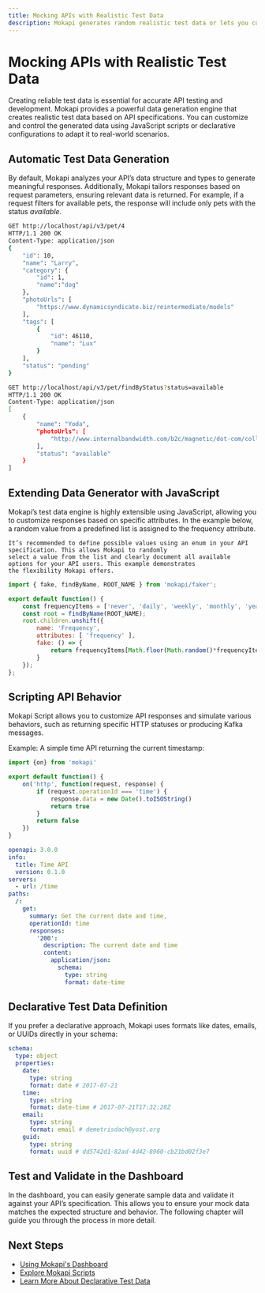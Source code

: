 ```yaml
---
title: Mocking APIs with Realistic Test Data
description: Mokapi generates random realistic test data or lets you customize responses with JavaScript to match your specific use case and scenarios.
---
```


# Mocking APIs with Realistic Test Data

Creating reliable test data is essential for accurate API testing and development.
Mokapi provides a powerful data generation engine that creates realistic test data
based on API specifications. You can customize and control the generated data using
JavaScript scripts or declarative configurations to adapt it to real-world scenarios.

## Automatic Test Data Generation

By default, Mokapi analyzes your API’s data structure and types to generate meaningful responses.
Additionally, Mokapi tailors responses based on request parameters, ensuring relevant data is returned.
For example, if a request filters for available pets, the response will include only pets with the status *available*.

```bash tab=/pet/4
GET http://localhost/api/v3/pet/4
HTTP/1.1 200 OK
Content-Type: application/json
{
    "id": 10,
    "name": "Larry",
    "category": {
        "id": 1,
        "name":"dog"
    },
    "photoUrls": [ 
        "https://www.dynamicsyndicate.biz/reintermediate/models"
    ],
    "tags": [
        {
            "id": 46110,
            "name": "Lux"
        }
    ],
    "status": "pending"
}
```
```bash tab=/pet/findByStatus
GET http://localhost/api/v3/pet/findByStatus?status=available
HTTP/1.1 200 OK
Content-Type: application/json
[
    {
        "name": "Yoda",
        "photoUrls": [
            "http://www.internalbandwidth.com/b2c/magnetic/dot-com/collaborative"
        ],
        "status": "available"
    }
]
```

## Extending Data Generator with JavaScript

Mokapi’s test data engine is highly extensible using JavaScript, allowing you to customize responses 
based on specific attributes. In the example below, a random value from a predefined list is assigned to the frequency attribute.

``` box=info
It’s recommended to define possible values using an enum in your API specification. This allows Mokapi to randomly 
select a value from the list and clearly document all available options for your API users. This example demonstrates 
the flexibility Mokapi offers.
```

```javascript
import { fake, findByName, ROOT_NAME } from 'mokapi/faker';

export default function() {
    const frequencyItems = ['never', 'daily', 'weekly', 'monthly', 'yearly'];
    const root = findByName(ROOT_NAME);
    root.children.unshift({
        name: 'Frequency',
        attributes: [ 'frequency' ],
        fake: () => {
            return frequencyItems[Math.floor(Math.random()*frequencyItems.length)]
        }
    });
};
```

## Scripting API Behavior

Mokapi Script allows you to customize API responses and simulate various behaviors, such as returning specific HTTP 
statuses or producing Kafka messages.

Example: A simple time API returning the current timestamp:
```javascript tab=time.js
import {on} from 'mokapi'

export default function() {
    on('http', function(request, response) {
        if (request.operationId === 'time') {
            response.data = new Date().toISOString()
            return true
        }
        return false
    })
}
```

```yaml tab=api.yaml
openapi: 3.0.0
info:
  title: Time API
  version: 0.1.0
servers:
  - url: /time
paths:
  /:
    get:
      summary: Get the current date and time,
      operationId: time
      responses:
        '200': 
          description: The current date and time
          content:
            application/json:
              schema: 
                type: string
                format: date-time
```

## Declarative Test Data Definition

If you prefer a declarative approach, Mokapi uses formats like dates, emails, or UUIDs directly in your schema:

```yaml
schema:
  type: object
  properties:
    date:
      type: string
      format: date # 2017-07-21
    time:
      type: string
      format: date-time # 2017-07-21T17:32:28Z
    email:
      type: string
      format: email # demetrisdach@yost.org
    guid:
      type: string
      format: uuid # dd5742d1-82ad-4d42-8960-cb21bd02f3e7
```

## Test and Validate in the Dashboard
In the dashboard, you can easily generate sample data and validate it against your API’s specification. 
This allows you to ensure your mock data matches the expected structure and behavior. The following chapter will 
guide you through the process in more detail.

## Next Steps

- [Using Mokapi's Dashboard](dashboard.md)
- [Explore Mokapi Scripts](../../javascript-api/overview.md)
- [Learn More About Declarative Test Data](../../references/declarative-data.md)
